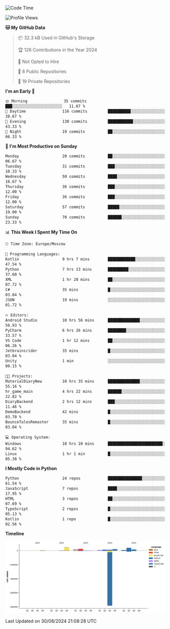 <!--START_SECTION:waka-->
![Code Time](http://img.shields.io/badge/Code%20Time-493%20hrs%2051%20mins-blue)

![Profile Views](http://img.shields.io/badge/Profile%20Views-3-blue)

**🐱 My GitHub Data** 

> 📦 32.3 kB Used in GitHub's Storage 
 > 
> 🏆 126 Contributions in the Year 2024
 > 
> 🚫 Not Opted to Hire
 > 
> 📜 8 Public Repositories 
 > 
> 🔑 19 Private Repositories 
 > 
**I'm an Early 🐤** 

```text
🌞 Morning                35 commits          ███░░░░░░░░░░░░░░░░░░░░░░   11.67 % 
🌆 Daytime                116 commits         ██████████░░░░░░░░░░░░░░░   38.67 % 
🌃 Evening                130 commits         ███████████░░░░░░░░░░░░░░   43.33 % 
🌙 Night                  19 commits          ██░░░░░░░░░░░░░░░░░░░░░░░   06.33 % 
```
📅 **I'm Most Productive on Sunday** 

```text
Monday                   20 commits          ██░░░░░░░░░░░░░░░░░░░░░░░   06.67 % 
Tuesday                  31 commits          ███░░░░░░░░░░░░░░░░░░░░░░   10.33 % 
Wednesday                50 commits          ████░░░░░░░░░░░░░░░░░░░░░   16.67 % 
Thursday                 36 commits          ███░░░░░░░░░░░░░░░░░░░░░░   12.00 % 
Friday                   36 commits          ███░░░░░░░░░░░░░░░░░░░░░░   12.00 % 
Saturday                 57 commits          █████░░░░░░░░░░░░░░░░░░░░   19.00 % 
Sunday                   70 commits          ██████░░░░░░░░░░░░░░░░░░░   23.33 % 
```


📊 **This Week I Spent My Time On** 

```text
🕑︎ Time Zone: Europe/Moscow

💬 Programming Languages: 
Kotlin                   9 hrs 7 mins        ████████████░░░░░░░░░░░░░   47.54 % 
Python                   7 hrs 13 mins       █████████░░░░░░░░░░░░░░░░   37.60 % 
XML                      1 hr 28 mins        ██░░░░░░░░░░░░░░░░░░░░░░░   07.72 % 
C#                       35 mins             █░░░░░░░░░░░░░░░░░░░░░░░░   03.04 % 
JSON                     19 mins             ░░░░░░░░░░░░░░░░░░░░░░░░░   01.72 % 

🔥 Editors: 
Android Studio           10 hrs 56 mins      ██████████████░░░░░░░░░░░   56.93 % 
PyCharm                  6 hrs 26 mins       ████████░░░░░░░░░░░░░░░░░   33.57 % 
VS Code                  1 hr 12 mins        ██░░░░░░░░░░░░░░░░░░░░░░░   06.26 % 
Jetbrainsrider           35 mins             █░░░░░░░░░░░░░░░░░░░░░░░░   03.04 % 
Unity                    1 min               ░░░░░░░░░░░░░░░░░░░░░░░░░   00.15 % 

🐱‍💻 Projects: 
MaterialDiaryNew         10 hrs 35 mins      ██████████████░░░░░░░░░░░   55.16 % 
hr_game_main             4 hrs 22 mins       ██████░░░░░░░░░░░░░░░░░░░   22.82 % 
DiaryBackend             2 hrs 12 mins       ███░░░░░░░░░░░░░░░░░░░░░░   11.46 % 
DemoBackend              42 mins             █░░░░░░░░░░░░░░░░░░░░░░░░   03.70 % 
BounceTalesRemaster      35 mins             █░░░░░░░░░░░░░░░░░░░░░░░░   03.04 % 

💻 Operating System: 
Windows                  18 hrs 10 mins      ████████████████████████░   94.62 % 
Linux                    1 hr 1 min          █░░░░░░░░░░░░░░░░░░░░░░░░   05.38 % 
```

**I Mostly Code in Python** 

```text
Python                   24 repos            ███████████████░░░░░░░░░░   61.54 % 
JavaScript               7 repos             ████░░░░░░░░░░░░░░░░░░░░░   17.95 % 
HTML                     3 repos             ██░░░░░░░░░░░░░░░░░░░░░░░   07.69 % 
TypeScript               2 repos             █░░░░░░░░░░░░░░░░░░░░░░░░   05.13 % 
Kotlin                   1 repo              █░░░░░░░░░░░░░░░░░░░░░░░░   02.56 % 
```



**Timeline**

![Lines of Code chart](https://raw.githubusercontent.com/adlemx/adlemx/main/assets/bar_graph.png)


 Last Updated on 30/08/2024 21:08:28 UTC
<!--END_SECTION:waka-->
